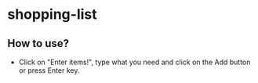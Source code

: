 # shopping-list
## How to use?
- Click on "Enter items!", type what you need and click on the Add button or press Enter key.
